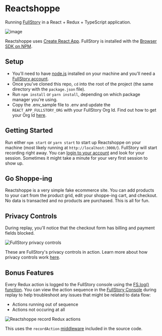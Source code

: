# Reactshoppe

Running [FullStory](https://www.fullstory.com/) in a React + Redux + TypeScript application.

![image](https://user-images.githubusercontent.com/45576380/79674280-775c0280-81af-11ea-835e-48b6313ab357.png)

Reactshoppe uses [Create React App](https://create-react-app.dev/docs/adding-typescript/). FullStory is installed with the [Browser SDK on NPM](https://www.npmjs.com/package/@fullstory/browser).

## Setup

- You'll need to have [node.js](https://nodejs.org/) installed on your machine and you'll need a [FullStory account](https://www.fullstory.com/plans/).
- Once you've cloned this repo, `cd` into the root of the project (the same directory with the `package.json` file).
- Run `npm install` or `yarn install`, depending on which package manager you're using.
- Copy the .env_sample file to .env and update the `REACT_APP_FULLSTORY_ORG` with your FullStory Org Id. Find out how to get your Org Id [here](https://help.fullstory.com/hc/en-us/articles/360047075853).

## Getting Started

Run either `npm start` or `yarn start` to start up Reactshoppe on your machine (most likely running at `http://localhost:3000/`). FullStory will start recording right away. You can [login to your account](https://app.fullstory.com/login/) and look for your session. Sometimes it might take a minute for your very first session to show up.

## Go Shoppe-ing

Reactshoppe is a very simple fake ecommerce site. You can add products to your cart from the product grid, edit your shoppe-ing cart, and checkout. No data is transacted and no products are purchased. This is all for fun.

## Privacy Controls

During replay, you'll notice that the checkout form has billing and payment fields blocked.

![FullStory privacy controls](https://user-images.githubusercontent.com/45576380/79687608-80cc8580-8216-11ea-9692-f6cddabe8547.png)

These are FullStory's privacy controls in action. Learn more about how privacy controls work [here](https://help.fullstory.com/hc/en-us/articles/360020623574-How-do-I-exclude-elements-to-protect-my-users-privacy-in-FullStory-).

## Bonus Features

Every Redux action is logged to the FullStory console using the [FS.log() function](https://developer.fullstory.com/logging). You can view the action sequence in the [FullStory Console](https://help.fullstory.com/hc/en-us/articles/360020828533-How-do-I-use-the-FullStory-Console-) during replay to help troubleshoot any issues that might be related to data flow:

- Actions running out of sequence
- Actions not occuring at all

![Reactshoppe record Redux actions](https://user-images.githubusercontent.com/45576380/79687621-98a40980-8216-11ea-9877-6dbbfb45eec5.png)

This uses the `recordAction` [middleware](https://github.com/fullstorydev/react-shoppe-demo/blob/master/src/store/recordAction.ts) included in the source code.
